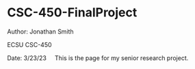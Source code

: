 # CSC-450-FinalProject
Author: Jonathan Smith

ECSU CSC-450

Date: 3/23/23
&nbsp;
&nbsp;
This is the page for my senior research project.
